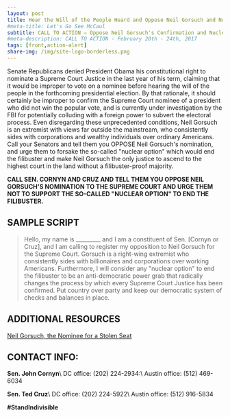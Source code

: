 ```yaml
---
layout: post
title: Hear the Will of the People Heard and Oppose Neil Gorsuch and Nuclear Senate Option!
#meta-title: Let's Go See McCaul
subtitle: CALL TO ACTION – Oppose Neil Gorsuch's Confirmation and Nuclear Senate Option to Beat Filibuster!
#meta-description: CALL TO ACTION - February 20th - 24th, 2017
tags: [front,action-alert]
share-img: /img/site-logo-borderless.png
---
```

Senate Republicans denied President Obama his constitutional right to nominate a Supreme Court Justice in the last year of his term, claiming that it would be improper to vote on a nominee before hearing the will of the people in the forthcoming presidential election. By that rationale, it should certainly be improper to confirm the Supreme Court nominee of a president who did not win the popular vote, and is currently under investigation by the FBI for potentially colluding with a foreign power to subvert the electoral process. Even disregarding these unprecedented conditions, Neil Gorsuch is an extremist with views far outside the mainstream, who consistently sides with corporations and wealthy individuals over ordinary Americans. Call your Senators and tell them you OPPOSE Neil Gorsuch's nomination, and urge them to forsake the so-called "nuclear option" which would end the filibuster and make Neil Gorsuch the only justice to ascend to the highest court in the land without a filibuster-proof majority.

**CALL SEN. CORNYN AND CRUZ AND TELL THEM YOU OPPOSE NEIL GORSUCH'S NOMINATION TO THE SUPREME COURT AND URGE THEM NOT TO SUPPORT THE SO-CALLED "NUCLEAR OPTION" TO END THE FILIBUSTER.**

## SAMPLE SCRIPT
>Hello, my name is &#95;&#95;&#95;&#95;&#95;&#95;&#95;&#95;&#95; and I am a constituent of Sen. [Cornyn or Cruz], and I am calling to register my opposition to Neil Gorsuch for the Supreme Court. Gorsuch is a right-wing extremist who consistently sides with billionaires and corporations over working Americans. Furthermore, I will consider any "nuclear option" to end the filibuster to be an anti-democratic power grab that radically changes the process by which every Supreme Court Justice has been confirmed. Put country over party and keep our democratic system of checks and balances in place.

## ADDITIONAL RESOURCES
[Neil Gorsuch, the Nominee for a Stolen Seat](https://www.nytimes.com/2017/01/31/opinion/neil-gorsuch-the-nominee-for-a-stolen-seat.html?_r=1)

## CONTACT INFO:

**Sen. John Cornyn**\\
DC office: (202) 224-2934:\\
Austin office: (512) 469-6034

**Sen. Ted Cruz**\\
DC office: (202) 224-5922\\
Austin office: (512) 916-5834

**#StandIndivisible**
